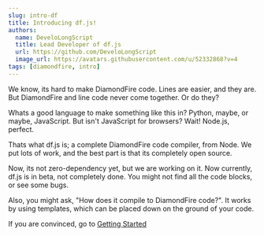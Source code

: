```yaml
---
slug: intro-df
title: Introducing df.js!
authors:
  name: DeveloLongScript
  title: Lead Developer of df.js
  url: https://github.com/DeveloLongScript
  image_url: https://avatars.githubusercontent.com/u/52332868?v=4
tags: [diamondfire, intro]
---
```


We know, its hard to make DiamondFire code. Lines are easier, and they are. But DiamondFire and line code never come together. Or do they?

Whats a good language to make something like this in? Python, maybe, or maybe, JavaScript. But isn't JavaScript for browsers? Wait! Node.js, perfect.

Thats what df.js is; a complete DiamondFire code compiler, from Node. We put lots of work, and the best part is that its completely open source.

Now, its not zero-dependency yet, but we are working on it. Now currently, df.js is in beta, not completely done. You might not find all the code blocks, or see some bugs.

Also, you might ask, "How does it compile to DiamondFire code?". It works by using templates, which can be placed down on the ground of your code. 

If you are convinced, go to [Getting Started](/)